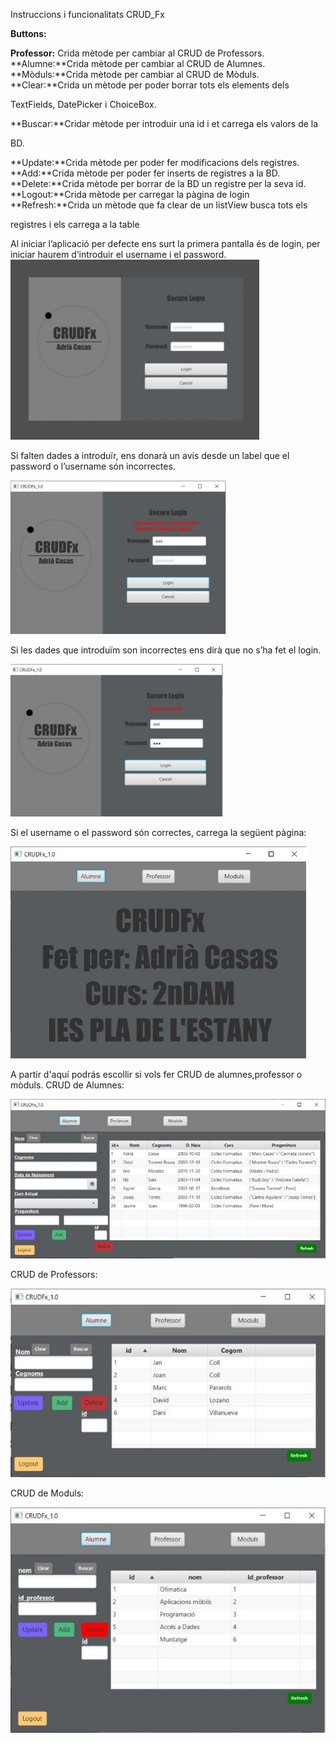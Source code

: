 Instruccions i funcionalitats CRUD\_Fx

**Buttons:**

**Professor:** Crida mètode per cambiar al CRUD de Professors. **Alumne:**Crida mètode per cambiar al CRUD de Alumnes. **Mòduls:**Crida mètode per cambiar al CRUD de Mòduls. **Clear:**Crida un mètode per poder borrar tots els elements dels

TextFields, DatePicker i ChoiceBox.

**Buscar:**Cridar mètode per introduir una id i et carrega els valors de la

BD.

**Update:**Crida mètode per poder fer modificacions dels registres. **Add:**Crida mètode per poder fer inserts de registres a la BD. **Delete:**Crida mètode per borrar de la BD un registre per la seva id. **Logout:**Crida mètode per carregar la pàgina de login **Refresh:**Crida un mètode que fa clear de un listView busca tots els

registres i els carrega a la table

Al iniciar l’aplicació per defecte ens surt la primera pantalla és de login, per iniciar haurem d’introduir el username i el password.![](Aspose.Words.d203419b-7e4c-4561-b060-498eeba11d35.001.jpeg)

Si falten dades a introduïr, ens donarà un avis desde un label que el password o l’username són incorrectes.

![](Aspose.Words.d203419b-7e4c-4561-b060-498eeba11d35.002.jpeg)

Si les dades que introduïm son incorrectes ens dirà que no s’ha fet el login.

![](Aspose.Words.d203419b-7e4c-4561-b060-498eeba11d35.003.jpeg)

Si el username o el password són correctes, carrega la següent pàgina:

![](Aspose.Words.d203419b-7e4c-4561-b060-498eeba11d35.004.jpeg)

A partir d'aquí podrás escollir si vols fer CRUD de alumnes,professor o mòduls. CRUD de Alumnes:

![](Aspose.Words.d203419b-7e4c-4561-b060-498eeba11d35.005.jpeg)

CRUD de Professors:

![](Aspose.Words.d203419b-7e4c-4561-b060-498eeba11d35.006.jpeg)

CRUD de Moduls:

![](Aspose.Words.d203419b-7e4c-4561-b060-498eeba11d35.007.jpeg)
